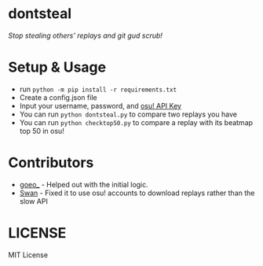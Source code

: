 # dontsteal
_Stop stealing others' replays and git gud scrub!_

# Setup & Usage
* run `python -m pip install -r requirements.txt`
* Create a config.json file
* Input your username, password, and [osu! API Key](https://osu.ppy.sh/p/api)
* You can run `python dontsteal.py` to compare two replays you have
* You can run `python checktop50.py` to compare a replay with its beatmap top 50 in osu!

# Contributors
* [goeo_](https://github.com/goeo-) - Helped out with the initial logic.
* [Swan](https://github.com/Swan) - Fixed it to use osu! accounts to download replays rather than the slow API
 
 # LICENSE
 MIT License
